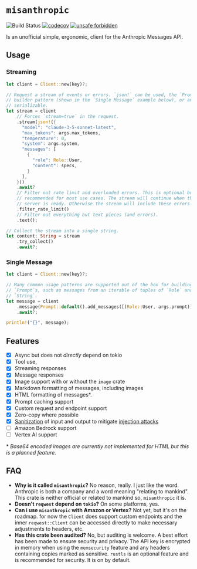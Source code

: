 # `misanthropic`

![Build Status](https://github.com/mdegans/misanthropic/actions/workflows/tests.yaml/badge.svg)
[![codecov](https://codecov.io/gh/mdegans/misanthropic/branch/main/graph/badge.svg)](https://codecov.io/gh/mdegans/misanthropic)
[![unsafe forbidden](https://img.shields.io/badge/unsafe-forbidden-success.svg)](https://github.com/rust-secure-code/safety-dance/)

Is an unofficial simple, ergonomic, client for the Anthropic Messages API.

## Usage

### Streaming

```rust
let client = Client::new(key)?;

// Request a stream of events or errors. `json!` can be used, the `Prompt`
// builder pattern (shown in the `Single Message` example below), or anything
// serializable.
let stream = client
    // Forces `stream=true` in the request.
    .stream(json!({
      "model": "claude-3-5-sonnet-latest",
      "max_tokens": args.max_tokens,
      "temperature": 0,
      "system": args.system,
      "messages": [
        {
          "role": Role::User,
          "content": specs,
        }
      ],
    }))
    .await?
    // Filter out rate limit and overloaded errors. This is optional but
    // recommended for most use cases. The stream will continue when the
    // server is ready. Otherwise the stream will include these errors.
    .filter_rate_limit()
    // Filter out everything but text pieces (and errors).
    .text();

// Collect the stream into a single string.
let content: String = stream
    .try_collect()
    .await?;
```

### Single Message

```rust
let client = Client::new(key)?;

// Many common usage patterns are supported out of the box for building
// `Prompt`s, such as messages from an iterable of tuples of `Role` and
// `String`.
let message = client
    .message(Prompt::default().add_messages([(Role::User, args.prompt)])?)
    .await?;

println!("{}", message);
```

## Features

- [x] Async but does not _directly_ depend on tokio
- [x] Tool use,
- [x] Streaming responses
- [x] Message responses
- [x] Image support with or without the `image` crate
- [x] Markdown formatting of messages, including images
- [x] HTML formatting of messages\*.
- [x] Prompt caching support
- [x] Custom request and endpoint support
- [x] Zero-copy where possible
- [x] [Sanitization](https://crates.io/crates/langsan) of input and output to mitigate [injection attacks](https://arstechnica.com/security/2024/10/ai-chatbots-can-read-and-write-invisible-text-creating-an-ideal-covert-channel/)
- [ ] Amazon Bedrock support
- [ ] Vertex AI support

\* _Base64 encoded images are currently not implemented for HTML but this is a planned feature._

[reqwest]: https://docs.rs/reqwest

## FAQ

- **Why is it called `misanthropic`?** No reason, really. I just like the word.
  Anthropic is both a company and a word meaning "relating to mankind". This
  crate is neither official or related to mankind so, `misanthropic` it is.
- **Doesn't `reqwest` depend on `tokio`?** On some platforms, yes.
- **Can i use `misanthropic` with Amazon or Vertex?** Not yet, but it's on the
  roadmap. for now the `Client` does support custom endpoints and the inner
  `reqwest::Client` can be accessed directly to make necessary adjustments to
  headers, etc.
- **Has this crate been audited?** No, but auditing is welcome. A best effort
  has been made to ensure security and privacy. The API key is encrypted in
  memory when using the `memsecurity` feature and any headers containing copies
  marked as sensitive. `rustls` is an optional feature and is recommended for
  security. It is on by default.
